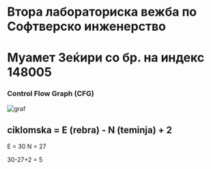 # Втора лабораториска вежба по Софтверско инженерство
# Муамет Зеќири со бр. на индекс 148005
### Control Flow Graph (CFG)


![graf](https://github.com/Zekiri05/SI_2023_lab2_148005/assets/90937110/f6209bdf-041d-484d-ae0e-a5bc64b6cf0f)


## ciklomska = E (rebra) - N (teminja) + 2
E = 30 
N = 27

30-27+2 = 5
